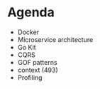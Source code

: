 # Agenda #
- Docker
- Microservice architecture
- Go Kit
- CQRS
- GOF patterns
- context (493)
- Profiling

